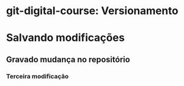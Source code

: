 # git-digital-course: Versionamento

# Salvando modificações

## Gravado mudança no repositório

### Terceira modificação